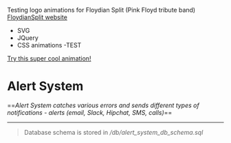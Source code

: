 Testing logo animations for Floydian Split (Pink Floyd tribute band)
<a href="http://floydian.vfdesign.org" target="_blank">FloydianSplit website</a>

- SVG
- JQuery
- CSS animations
-TEST

<a href="http://vfdesign.org/SVG/" target="_blank">Try this super cool animation!</a>

# Alert System

==*Alert System catches various errors and sends different types of notifications - alerts (email, Slack, Hipchat, SMS, calls)*==

- - -

> Database schema is stored in */db/alert_system_db_schema.sql*

